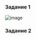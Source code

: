 ### Задание 1

![image](https://github.com/MPalgin/Sys_adm_HW/assets/121052923/d5580277-8756-44fc-a20b-e0cb38954082)

### Задание 2

